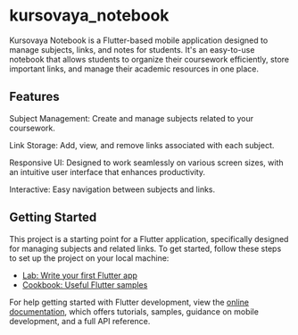 # kursovaya_notebook

Kursovaya Notebook is a Flutter-based mobile application designed to manage subjects, links, and notes for students. It's an easy-to-use notebook that allows students to organize their coursework efficiently, store important links, and manage their academic resources in one place.

## Features
Subject Management: Create and manage subjects related to your coursework.

Link Storage: Add, view, and remove links associated with each subject.

Responsive UI: Designed to work seamlessly on various screen sizes, with an intuitive user interface that enhances productivity.

Interactive: Easy navigation between subjects and links.

## Getting Started

This project is a starting point for a Flutter application, specifically designed for managing subjects and related links. To get started, follow these steps to set up the project on your local machine:

- [Lab: Write your first Flutter app](https://docs.flutter.dev/get-started/codelab)
- [Cookbook: Useful Flutter samples](https://docs.flutter.dev/cookbook)

For help getting started with Flutter development, view the
[online documentation](https://docs.flutter.dev/), which offers tutorials,
samples, guidance on mobile development, and a full API reference.
